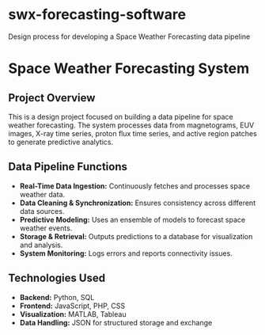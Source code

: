 # swx-forecasting-software
Design process for developing a Space Weather Forecasting data pipeline 

# Space Weather Forecasting System  

## Project Overview  
This is a design project focused on building a data pipeline for space weather forecasting. The system processes data from magnetograms, EUV images, X-ray time series, proton flux time series, and active region patches to generate predictive analytics.  

## Data Pipeline Functions  
- **Real-Time Data Ingestion:** Continuously fetches and processes space weather data.  
- **Data Cleaning & Synchronization:** Ensures consistency across different data sources.  
- **Predictive Modeling:** Uses an ensemble of models to forecast space weather events.  
- **Storage & Retrieval:** Outputs predictions to a database for visualization and analysis.  
- **System Monitoring:** Logs errors and reports connectivity issues.  

## Technologies Used  
- **Backend:** Python, SQL  
- **Frontend:** JavaScript, PHP, CSS  
- **Visualization:** MATLAB, Tableau  
- **Data Handling:** JSON for structured storage and exchange  

